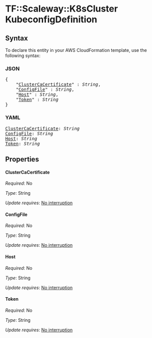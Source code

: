 # TF::Scaleway::K8sCluster KubeconfigDefinition

## Syntax

To declare this entity in your AWS CloudFormation template, use the following syntax:

### JSON

<pre>
{
    "<a href="#clustercacertificate" title="ClusterCaCertificate">ClusterCaCertificate</a>" : <i>String</i>,
    "<a href="#configfile" title="ConfigFile">ConfigFile</a>" : <i>String</i>,
    "<a href="#host" title="Host">Host</a>" : <i>String</i>,
    "<a href="#token" title="Token">Token</a>" : <i>String</i>
}
</pre>

### YAML

<pre>
<a href="#clustercacertificate" title="ClusterCaCertificate">ClusterCaCertificate</a>: <i>String</i>
<a href="#configfile" title="ConfigFile">ConfigFile</a>: <i>String</i>
<a href="#host" title="Host">Host</a>: <i>String</i>
<a href="#token" title="Token">Token</a>: <i>String</i>
</pre>

## Properties

#### ClusterCaCertificate

_Required_: No

_Type_: String

_Update requires_: [No interruption](https://docs.aws.amazon.com/AWSCloudFormation/latest/UserGuide/using-cfn-updating-stacks-update-behaviors.html#update-no-interrupt)

#### ConfigFile

_Required_: No

_Type_: String

_Update requires_: [No interruption](https://docs.aws.amazon.com/AWSCloudFormation/latest/UserGuide/using-cfn-updating-stacks-update-behaviors.html#update-no-interrupt)

#### Host

_Required_: No

_Type_: String

_Update requires_: [No interruption](https://docs.aws.amazon.com/AWSCloudFormation/latest/UserGuide/using-cfn-updating-stacks-update-behaviors.html#update-no-interrupt)

#### Token

_Required_: No

_Type_: String

_Update requires_: [No interruption](https://docs.aws.amazon.com/AWSCloudFormation/latest/UserGuide/using-cfn-updating-stacks-update-behaviors.html#update-no-interrupt)

